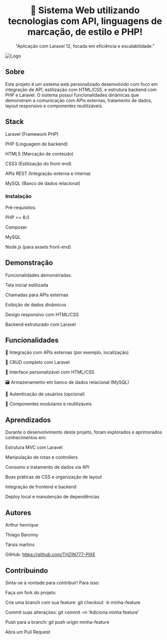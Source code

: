 <div align="center">

# 🚀 Sistema Web utilizando tecnologias com API, linguagens de marcação, de estilo e PHP!

"Aplicação com Laravel 12, focada em eficiência e escalabilidade."
</div>

![Logo](https://sdmntprnorthcentralus.oaiusercontent.com/files/00000000-91f8-622f-9267-ed81e4146c41/raw?se=2025-04-10T13%3A32%3A32Z&sp=r&sv=2024-08-04&sr=b&scid=d36c3d97-c97a-5060-b2ba-7316e17e94af&skoid=de76bc29-7017-43d4-8d90-7a49512bae0f&sktid=a48cca56-e6da-484e-a814-9c849652bcb3&skt=2025-04-10T11%3A29%3A33Z&ske=2025-04-11T11%3A29%3A33Z&sks=b&skv=2024-08-04&sig=IOgxjr9HSqpmvOuWqCDsirOY8QqYuD8ZlFx%2BULLa89o%3D)

## Sobre
Este projeto é um sistema web personalizado desenvolvido com foco em integração de API, estilização com HTML/CSS, e estrutura backend com PHP e Laravel. O sistema possui funcionalidades dinâmicas que demonstram a comunicação com APIs externas, tratamento de dados, layout responsivo e componentes reutilizáveis.

## Stack
Laravel (Framework PHP)

PHP (Linguagem de backend)

HTML5 (Marcação de conteúdo)

CSS3 (Estilização do front-end)

APIs REST (Integração externa e interna)

MySQL (Banco de dados relacional)






### Instalação
Pré-requisitos:

PHP >= 8.0

Composer

MySQL

Node.js (para assets front-end)

## Demonstração


Funcionalidades demonstradas:

Tela inicial estilizada

Chamadas para APIs externas

Exibição de dados dinâmicos

Design responsivo com HTML/CSS

Backend estruturado com Laravel


## Funcionalidades
📍 Integração com APIs externas (por exemplo, localização)

📂 CRUD completo com Laravel

🎨 Interface personalizável com HTML/CSS

🗃️ Armazenamento em banco de dados relacional (MySQL)

🔐 Autenticação de usuários (opcional)

🧩 Componentes modulares e reutilizáveis

## Aprendizados
Durante o desenvolvimento deste projeto, foram explorados e aprimorados conhecimentos em:

Estrutura MVC com Laravel

Manipulação de rotas e controllers

Consumo e tratamento de dados via API

Boas práticas de CSS e organização de layout

Integração de frontend e backend

Deploy local e manutenção de dependências

## Autores
Arthur henrique


Thiago Baronny


Társis martins

GitHub: https://github.com/THZIN777-PIXE

## Contribuindo
Sinta-se à vontade para contribuir! Para isso:

Faça um fork do projeto.

Crie uma branch com sua feature: git checkout -b minha-feature

Commit suas alterações: git commit -m 'Adiciona minha feature'

Push para a branch: git push origin minha-feature

Abra um Pull Request
